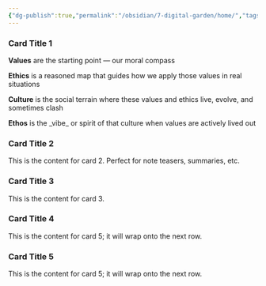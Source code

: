 ```yaml
---
{"dg-publish":true,"permalink":"/obsidian/7-digital-garden/home/","tags":["gardenEntry"],"created":"2025-08-10T15:39:37.205+01:00","updated":"2025-08-10T22:59:55.317+01:00"}
---
```


<div class="card-grid">
  <div class="card featured">
    <h3>Card Title 1</h3>
	 <p><b>Values</b> are the starting point — our moral compass</p>
	 <p><b>Ethics</b> is a reasoned map that guides how we apply those values in real situations</p>
	 <p><b>Culture</b> is the social terrain where these values and ethics live, evolve, and sometimes clash</p>
	 <p><b>Ethos</b> is the _vibe_ or spirit of that culture when values are actively lived out</p>
  </div>
  <div class="card">
    <h3>Card Title 2</h3>
    <p>This is the content for card 2. Perfect for note teasers, summaries, etc.</p>
  </div>
  <div class="card">
    <h3>Card Title 3</h3>
    <p>This is the content for card 3.</p>
  </div>
    <div class="card">
    <h3>Card Title 4</h3>
    <p>This is the content for card 5; it will wrap onto the next row.</p>
  <div class="card">
    <h3>Card Title 5</h3>
    <p>This is the content for card 5; it will wrap onto the next row.</p>
  </div>
</div>
